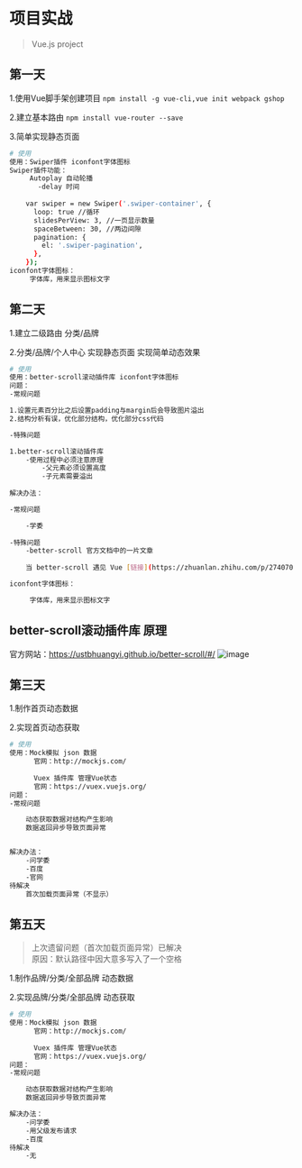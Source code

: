 # 项目实战

>  Vue.js project

## 第一天
1.使用Vue脚手架创建项目 `npm install -g vue-cli,vue init webpack gshop`  

2.建立基本路由 `npm install vue-router --save`    

3.简单实现静态页面 
``` bash
# 使用
使用：Swiper插件 iconfont字体图标
Swiper插件功能：
     Autoplay 自动轮播
       -delay 时间
     
    var swiper = new Swiper('.swiper-container', {
      loop: true //循环
      slidesPerView: 3, //一页显示数量
      spaceBetween: 30, //两边间隙
      pagination: {
        el: '.swiper-pagination',
      },
    });
iconfont字体图标：
     字体库，用来显示图标文字
```

## 第二天

1.建立二级路由 分类/品牌  

2.分类/品牌/个人中心 实现静态页面 实现简单动态效果
``` bash
# 使用
使用：better-scroll滚动插件库 iconfont字体图标
问题：
-常规问题

1.设置元素百分比之后设置padding与margin后会导致图片溢出
2.结构分析有误，优化部分结构，优化部分css代码

-特殊问题

1.better-scroll滚动插件库
    -使用过程中必须注意原理
        -父元素必须设置高度
        -子元素需要溢出
    
解决办法：

-常规问题

    -学委
    
-特殊问题
    -better-scroll 官方文档中的一片文章
    
    当 better-scroll 遇见 Vue [链接](https://zhuanlan.zhihu.com/p/27407024)

iconfont字体图标：

     字体库，用来显示图标文字
```


## better-scroll滚动插件库 原理
官方网站：https://ustbhuangyi.github.io/better-scroll/#/
![image](https://pic7.zhimg.com/80/v2-71a1e5fbbb39fa4a99f96ecc333a1927_hd.jpg)

## 第三天

1.制作首页动态数据

2.实现首页动态获取
``` bash
# 使用
使用：Mock模拟 json 数据 
      官网：http://mockjs.com/
      
      Vuex 插件库 管理Vue状态
      官网：https://vuex.vuejs.org/
问题：
-常规问题

    动态获取数据对结构产生影响
    数据返回异步导致页面异常


解决办法：
    -问学委
    -百度
    -官网
待解决
    首次加载页面异常（不显示）
```
## 第五天
>上次遗留问题（首次加载页面异常）已解决  
  原因：默认路径中因大意多写入了一个空格
  
1.制作品牌/分类/全部品牌 动态数据

2.实现品牌/分类/全部品牌 动态获取
``` bash
# 使用
使用：Mock模拟 json 数据 
      官网：http://mockjs.com/
      
      Vuex 插件库 管理Vue状态
      官网：https://vuex.vuejs.org/
问题：
-常规问题

    动态获取数据对结构产生影响
    数据返回异步导致页面异常

解决办法：
    -问学委
    -用父级发布请求
    -百度
待解决
    -无 
```

